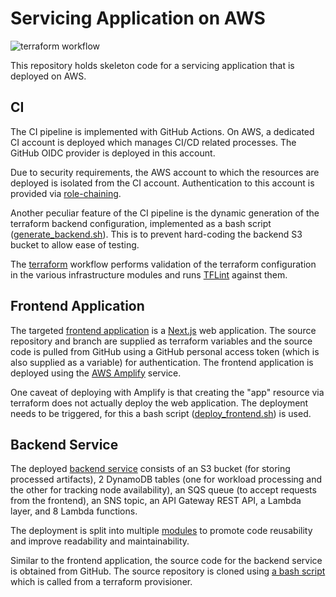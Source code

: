 # Servicing Application on AWS

![terraform workflow](https://github.com/faaizz/servicing_application_aws/actions/workflows/terraform.yaml/badge.svg)

This repository holds skeleton code for a servicing application that is deployed on AWS.  

## CI
The CI pipeline is implemented with GitHub Actions.
On AWS, a dedicated CI account is deployed which manages CI/CD related processes. The GitHub OIDC provider is deployed in this account.  

Due to security requirements, the AWS account to which the resources are deployed is isolated from the CI account. Authentication to this account is provided via [role-chaining](https://docs.aws.amazon.com/IAM/latest/UserGuide/id_roles_terms-and-concepts.html).

Another peculiar feature of the CI pipeline is the dynamic generation of the terraform backend configuration, implemented as a bash script ([generate_backend.sh](scripts/generate_backend.sh)). This is to prevent hard-coding the backend S3 bucket to allow ease of testing.

The [terraform](.github/workflows/terraform.yaml) workflow performs validation of the terraform configuration in the various infrastructure modules and runs [TFLint](https://github.com/terraform-linters/tflint) against them.


## Frontend Application
The targeted [frontend application](terraform/frontend/README.md) is a [Next.js](https://nextjs.org/) web application.
The source repository and branch are supplied as terraform variables and the source code is pulled from GitHub using a GitHub personal access token (which is also supplied as a variable) for authentication.
The frontend application is deployed using the [AWS Amplify](https://docs.amplify.aws/guides/hosting/nextjs/q/platform/js/) service.  

One caveat of deploying with Amplify is that creating the "app" resource via terraform does not actually deploy the web application. The deployment needs to be triggered, for this a bash script ([deploy_frontend.sh](terraform/frontend/files/scripts/deploy_frontend.sh)) is used.


## Backend Service
The deployed [backend service](terraform/backend/README.md) consists of an S3 bucket (for storing processed artifacts), 2 DynamoDB tables (one for workload processing and the other for tracking node availability), an SQS queue (to accept requests from the frontend), an SNS topic, an API Gateway REST API, a Lambda layer, and 8 Lambda functions.  

The deployment is split into multiple [modules](terraform/backend/modules) to promote code reusability and improve readability and maintainability.  

Similar to the frontend application, the source code for the backend service is obtained from GitHub. 
The source repository is cloned using [a bash script](scripts/clone_git_repository.sh) which is called from a terraform provisioner.
